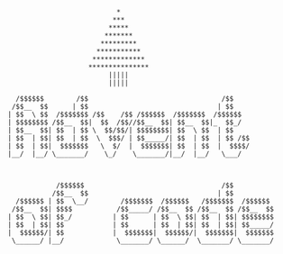 ```
                           * 
                          *** 
                         *****
                        *******
                       *********
                      ***********
                     *************
                    ***************                                                                                            
                         |||||                                                                                                             
                         |||||
     
  /$$$$$$        /$$                                 /$$          
 /$$__  $$      | $$                                | $$                       
| $$  \ $$  /$$$$$$$ /$$    /$$ /$$$$$$  /$$$$$$$  /$$$$$$                                        
| $$$$$$$$ /$$__  $$|  $$  /$$//$$__  $$| $$__  $$|_  $$_/        
| $$__  $$| $$  | $$ \  $$/$$/| $$$$$$$$| $$  \ $$  | $$           
| $$  | $$| $$  | $$  \  $$$/ | $$_____/| $$  | $$  | $$ /$$      
| $$  | $$|  $$$$$$$   \  $/  |  $$$$$$$| $$  | $$  |  $$$$/      
|__/  |__/ \_______/    \_/    \_______/|__/  |__/   \___/        
                                                                  
                                                                  
                                                                  
            /$$$$$$                                  /$$          
           /$$__  $$                                | $$          
  /$$$$$$ | $$  \__/        /$$$$$$$  /$$$$$$   /$$$$$$$  /$$$$$$ 
 /$$__  $$| $$$$           /$$_____/ /$$__  $$ /$$__  $$ /$$__  $$
| $$  \ $$| $$_/          | $$      | $$  \ $$| $$  | $$| $$$$$$$$
| $$  | $$| $$            | $$      | $$  | $$| $$  | $$| $$_____/
|  $$$$$$/| $$            |  $$$$$$$|  $$$$$$/|  $$$$$$$|  $$$$$$$
 \______/ |__/             \_______/ \______/  \_______/ \_______/


```
                                                                  
                                                                  






                      
                                                                                                                                    
                                                                                                                                    
